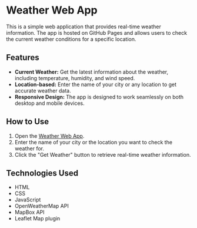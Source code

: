 # Weather Web App

This is a simple web application that provides real-time weather information. The app is hosted on GitHub Pages and allows users to check the current weather conditions for a specific location.

## Features

- **Current Weather:** Get the latest information about the weather, including temperature, humidity, and wind speed.
- **Location-based:** Enter the name of your city or any location to get accurate weather data.
- **Responsive Design:** The app is designed to work seamlessly on both desktop and mobile devices.

## How to Use

1. Open the [Weather Web App](https://s27288-pj.github.io/Weather-App/).
2. Enter the name of your city or the location you want to check the weather for.
3. Click the "Get Weather" button to retrieve real-time weather information.

## Technologies Used

- HTML
- CSS
- JavaScript
- OpenWeatherMap API
- MapBox API
- Leaflet Map plugin
